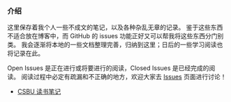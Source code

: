 ### 介绍

这里保存着我个人一些不成文的笔记，以及各种杂乱无章的记录。
鉴于这些东西不适合放在博客中，而 GitHub 的 issues 功能正好又可以帮我将这些东西分门别类。
我会逐渐将本地的一些文档整理完善，归纳到这里；日后的一些学习阅读也将记录在此。

Open Issues 是正在进行或将要进行的阅读，Closed Issues 是已经完成的阅读。
阅读过程中必定有疏漏和不正确的地方，欢迎大家去 [Issues](https://github.com/windor/reading-notes/issues) 页面进行讨论！

- [CSBU 读书笔记](./csbu/README.org)
